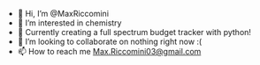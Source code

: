 - 👋 Hi, I’m @MaxRiccomini
- 👀 I’m interested in chemistry
- 🌱 Currently creating a full spectrum budget tracker with python!
- 💞️ I’m looking to collaborate on nothing right now :(
- 📫 How to reach me Max.Riccomini03@gmail.com

<!---
MaxRiccomini/MaxRiccomini is a ✨ special ✨ repository because its `README.md` (this file) appears on your GitHub profile.
You can click the Preview link to take a look at your changes.
--->
